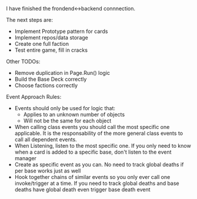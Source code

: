 I have finished the frondend<->backend connnection. 


The next steps are:
- Implement Prototype pattern for cards
- Implement repos/data storage
- Create one full faction
- Test entire game, fill in cracks

Other TODOs:
- Remove duplication in Page.Run() logic
- Build the Base Deck correctly
- Choose factions correctly


Event Approach Rules:
- Events should only be used for logic that:
	- Applies to an unknown number of objects
	- Will not be the same for each object
- When calling class events you should call the most specific one applicable. 
  It is the responsability of the more general class events to call all dependent events.
- When Listening, listen to the most specific one. If you only need to know when a card is added to a specific base, don't listen to the event manager
- Create as specific event as you can. No need to track global deaths if per base works just as well
- Hook together chains of similar events so you only ever call one invoke/trigger at a time. If you need to track global deaths and base deaths have global death even trigger base death event
  